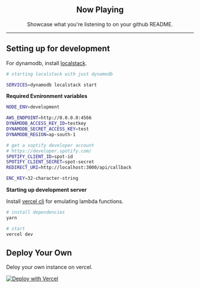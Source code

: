 <p align="center">
    <h2 align="center">Now Playing</h2>
    <p align="center">Showcase what you're listening to on your github README.</p>
</p>

---

## Setting up for development

For dynamodb, install [localstack](https://github.com/localstack/localstack).

```bash
# starting localstack with just dynamodb

SERVICES=dynamodb localstack start
```

**Required Evnironment variables**

```bash
NODE_ENV=development

AWS_ENDPOINT=http://0.0.0.0:4566
DYNAMODB_ACCESS_KEY_ID=testkey
DYNAMODB_SECRET_ACCESS_KEY=test
DYNAMODB_REGION=ap-south-1

# get a soptify developer account
# https://developer.spotify.com/
SPOTIFY_CLIENT_ID=spot-id
SPOTIFY_CLIENT_SECRET=spot-secret
REDIRECT_URI=http://localhost:3000/api/callback

ENC_KEY=32-character-string
```

**Starting up development server**

Install [vercel cli](https://vercel.com/download) for emulating lambda functions.

```bash
# install dependencies
yarn

# start
vercel dev
```


## Deploy Your Own

Deloy your own instance on vercel.

[![Deploy with Vercel](https://vercel.com/button)](https://vercel.com/import/project?template=https://github.com/sarangnx/spotify-now-playing)
